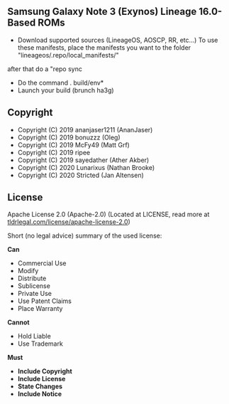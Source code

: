## Samsung Galaxy Note 3  (Exynos) Lineage 16.0-Based ROMs

* Download supported sources (LineageOS, AOSCP, RR, etc...)
To use these manifests, place the manifests you want to the folder "lineageos/.repo/local_manifests/"

after that do a "repo sync
* Do the command . build/env*
* Launch your build (brunch ha3g)

## Copyright

* Copyright (C) 2019 ananjaser1211 (AnanJaser)
* Copyright (C) 2019 bonuzzz (Oleg)
* Copyright (C) 2019 McFy49 (Matt Grf)
* Copyright (C) 2019 ripee
* Copyright (C) 2019 sayedather (Ather Akber)
* Copyright (C) 2020 Lunarixus (Nathan Brooke)
* Copyright (C) 2020 Stricted (Jan Altensen)

## License
Apache License 2.0 (Apache-2.0) (Located at LICENSE, read more at [tldrlegal.com/license/apache-license-2.0](https://tldrlegal.com/license/apache-license-2.0-%28apache-2.0%29))

Short (no legal advice) summary of the used license:


**Can**

 * Commercial Use
 * Modify
 * Distribute
 * Sublicense
 * Private Use
 * Use Patent Claims
 * Place Warranty
 

**Cannot**

 * Hold Liable
 * Use Trademark 


**Must**

 * **Include Copyright**
 * **Include License**
 * **State Changes**
 * **Include Notice**

